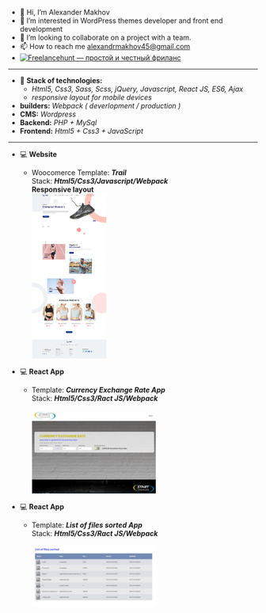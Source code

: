 <!-- - 🌱 I’m currently learning now i'm deepening my skills in vue js -->
- 👋 Hi, I’m Alexander Makhov
- 👀 I’m interested in WordPress themes developer and front end development
- 💞️ I’m looking to collaborate on a project with a team.
- 📫 How to reach me alexandrmakhov45@gmail.com
- <a href="https://freelancehunt.com/freelancer/Alex_ScDev.html?from=shield&r=oDowA" target="_blank"><img src="https://freelancehunt.com/shields/display/id/1227534/type/rating?style=flat&amp;lang=ru" alt="Freelancehunt — простой и честный фриланс"></a>
----------------------------------------------------------------------------
- :mechanical_arm: **Stack of technologies:** 
  - _Html5, Css3, Sass, Scss, jQuery, Javascript, React JS, ES6, Ajax_
  - _responsive layout for mobile devices_
- **builders:** _Webpack ( deverlopment / production )_
- **CMS:** _Wordpress_
- **Backend:** _PHP + MySql_
- **Frontend:** _Html5 + Css3 + JavaScript_

________________________________________________________________________________________________

- :computer: **Website** 
  - Woocomerce Template: <i>**Trail**</i><br>
      Stack: <i>**Html5/Css3/Javascript/Webpack**</i><br>
      **Responsive layout**<br>
      [<img src="https://github.com/Alexander-Makhov/trail/blob/main/images/trail-home.jpg" alt="trail" width="150">](https://alexander-makhov.github.io/trail/)
      
- :computer: **React App** 
  - Template: <i>**Currency Exchange Rate App**</i><br>
      Stack: <i>**Html5/Css3/Ract JS/Webpack**</i><br>      
      [<img src="https://github.com/Alexander-Makhov/currency-convertor-app.static/blob/main/images/thunbnails.jpg" alt="Currency Exchange Rate App" width="250">](https://alexander-makhov.github.io/currency-convertor-app.static/)
      
- :computer: **React App** 
  - Template: <i>**List of files sorted App**</i><br>
      Stack: <i>**Html5/Css3/Ract JS/Webpack**</i><br>      
      [<img src="https://github.com/Alexander-Makhov/list-of-files-sorted.static/blob/main/assets/images/thumbnails.jpg" alt="List of files sorted App" width="250">](https://alexander-makhov.github.io/list-of-files-sorted.static/)
      
<!---
Alexander-Makhov/Alexander-Makhov is a ✨ special ✨ repository because its `README.md` (this file) appears on your GitHub profile.
You can click the Preview link to take a look at your changes.
--->
